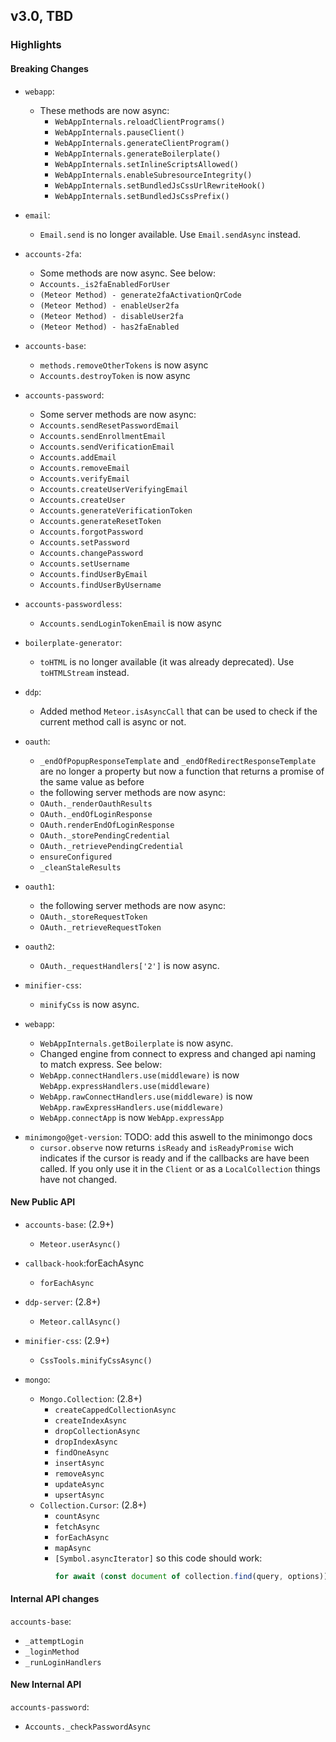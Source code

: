 ## v3.0, TBD

### Highlights

#### Breaking Changes

- `webapp`:

  - These methods are now async:
    - `WebAppInternals.reloadClientPrograms()`
    - `WebAppInternals.pauseClient()`
    - `WebAppInternals.generateClientProgram()`
    - `WebAppInternals.generateBoilerplate()`
    - `WebAppInternals.setInlineScriptsAllowed()`
    - `WebAppInternals.enableSubresourceIntegrity()`
    - `WebAppInternals.setBundledJsCssUrlRewriteHook()`
    - `WebAppInternals.setBundledJsCssPrefix()`

- `email`:

  - `Email.send` is no longer available. Use `Email.sendAsync` instead.

- `accounts-2fa`:

  - Some methods are now async. See below:
  - `Accounts._is2faEnabledForUser`
  - `(Meteor Method) - generate2faActivationQrCode`
  - `(Meteor Method) - enableUser2fa`
  - `(Meteor Method) - disableUser2fa`
  - `(Meteor Method) - has2faEnabled`

- `accounts-base`:

  - `methods.removeOtherTokens` is now async
  - `Accounts.destroyToken` is now async

- `accounts-password`:

  - Some server methods are now async:
  - `Accounts.sendResetPasswordEmail`
  - `Accounts.sendEnrollmentEmail`
  - `Accounts.sendVerificationEmail`
  - `Accounts.addEmail`
  - `Accounts.removeEmail`
  - `Accounts.verifyEmail`
  - `Accounts.createUserVerifyingEmail`
  - `Accounts.createUser`
  - `Accounts.generateVerificationToken`
  - `Accounts.generateResetToken`
  - `Accounts.forgotPassword`
  - `Accounts.setPassword`
  - `Accounts.changePassword`
  - `Accounts.setUsername`
  - `Accounts.findUserByEmail`
  - `Accounts.findUserByUsername`

- `accounts-passwordless`:

  - `Accounts.sendLoginTokenEmail` is now async

- `boilerplate-generator`:

  - `toHTML` is no longer available (it was already deprecated). Use `toHTMLStream` instead.

- `ddp`:

  - Added method `Meteor.isAsyncCall` that can be used to check if the current method call is async or not.

- `oauth`:

  - `_endOfPopupResponseTemplate` and `_endOfRedirectResponseTemplate` are no longer a property but now a function that returns a promise of the same value as before
  - the following server methods are now async:
  - `OAuth._renderOauthResults`
  - `OAuth._endOfLoginResponse`
  - `OAuth.renderEndOfLoginResponse`
  - `OAuth._storePendingCredential`
  - `OAuth._retrievePendingCredential`
  - `ensureConfigured`
  - `_cleanStaleResults`

- `oauth1`:

  - the following server methods are now async:
  - `OAuth._storeRequestToken`
  - `OAuth._retrieveRequestToken`

- `oauth2`:

  - `OAuth._requestHandlers['2']` is now async.

- `minifier-css`:

  - `minifyCss` is now async.

- `webapp`:
  - `WebAppInternals.getBoilerplate` is now async.
  - Changed engine from connect to express and changed api naming to match express. See below:
  - `WebApp.connectHandlers.use(middleware)` is now `WebApp.expressHandlers.use(middleware)`
  - `WebApp.rawConnectHandlers.use(middleware)` is now `WebApp.rawExpressHandlers.use(middleware)`
  - `WebApp.connectApp` is now `WebApp.expressApp`

* `minimongo@get-version`:
    TODO: add this aswell to the minimongo docs
    - `cursor.observe` now returns `isReady` and `isReadyPromise` wich indicates
    if the cursor is ready and if the callbacks are have been called.
    If you only use it in the `Client` or as a `LocalCollection` things have not
    changed.


#### New Public API

- `accounts-base`: (2.9+)
  - `Meteor.userAsync()`

- `callback-hook`:forEachAsync
  - `forEachAsync`

- `ddp-server`: (2.8+)
  - `Meteor.callAsync()`

- `minifier-css`: (2.9+)
  - `CssTools.minifyCssAsync()`

- `mongo`:

  - `Mongo.Collection`: (2.8+)
    - `createCappedCollectionAsync`
    - `createIndexAsync`
    - `dropCollectionAsync`
    - `dropIndexAsync`
    - `findOneAsync`
    - `insertAsync`
    - `removeAsync`
    - `updateAsync`
    - `upsertAsync` 
  - `Collection.Cursor`: (2.8+)
    - `countAsync` 
    - `fetchAsync`
    - `forEachAsync` 
    - `mapAsync`
    - `[Symbol.asyncIterator]` so this code should work:
      ```js
      for await (const document of collection.find(query, options)) /* ... */
      ```

#### Internal API changes

`accounts-base`:

- `_attemptLogin`
- `_loginMethod`
- `_runLoginHandlers`

#### New Internal API

`accounts-password`:

- `Accounts._checkPasswordAsync`
